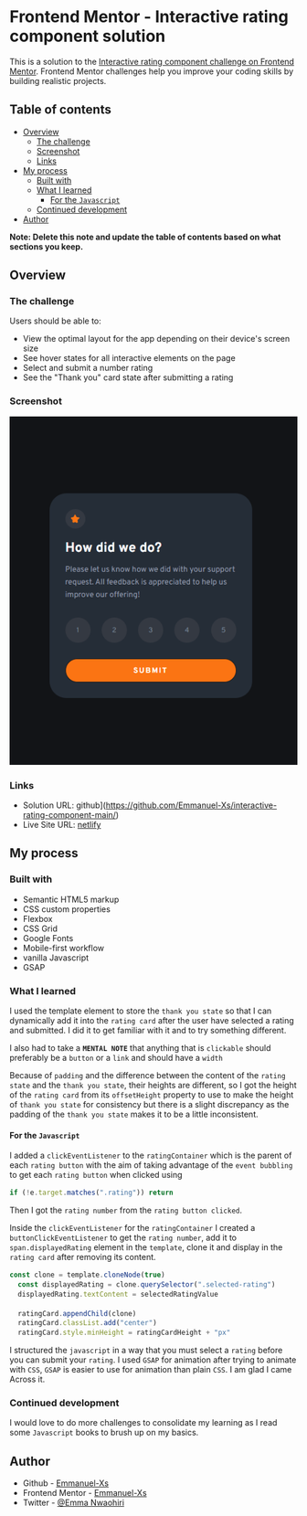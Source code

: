 # Frontend Mentor - Interactive rating component solution

This is a solution to the [Interactive rating component challenge on Frontend Mentor](https://www.frontendmentor.io/challenges/interactive-rating-component-koxpeBUmI). Frontend Mentor challenges help you improve your coding skills by building realistic projects.

## Table of contents

- [Overview](#overview)
  - [The challenge](#the-challenge)
  - [Screenshot](#screenshot)
  - [Links](#links)
- [My process](#my-process)
  - [Built with](#built-with)
  - [What I learned](#what-i-learned)
    - [For the `Javascript`](#for-the-javascript)
  - [Continued development](#continued-development)
- [Author](#author)

**Note: Delete this note and update the table of contents based on what sections you keep.**

## Overview

### The challenge

Users should be able to:

- View the optimal layout for the app depending on their device's screen size
- See hover states for all interactive elements on the page
- Select and submit a number rating
- See the "Thank you" card state after submitting a rating

### Screenshot

![screenshot of project](./images/Screenshot-Frontend%20Mentor%20-%20Interactive%20rating%20component%20-%20.png)

### Links

- Solution URL: github](https://github.com/Emmanuel-Xs/interactive-rating-component-main/)
- Live Site URL: [netlify](https://harmonious-cheesecake-b97b99.netlify.app/)

## My process

### Built with

- Semantic HTML5 markup
- CSS custom properties
- Flexbox
- CSS Grid
- Google Fonts
- Mobile-first workflow
- vanilla Javascript
- GSAP

### What I learned

I used the template element to store the `thank you state` so that I can dynamically add it into the `rating card` after the user have selected a rating and submitted. I did it to get familiar with it and to try something different.

I also had to take a **`MENTAL NOTE`** that anything that is `clickable` should preferably be a `button` or a `link` and should have a `width`

Because of `padding` and the difference between the content of the `rating state` and the `thank you state`, their heights are different, so I got the height of the `rating card` from its `offsetHeight` property to use to make the height of `thank you state` for consistency but there is a slight discrepancy as the padding of the `thank you state` makes it to be a little inconsistent.

#### For the `Javascript`

I added a `clickEventListener` to the `ratingContainer` which is the parent of each `rating button` with the aim of taking advantage of the `event bubbling` to get each `rating button` when clicked  using

```js
if (!e.target.matches(".rating")) return
```

Then I got the `rating number` from the `rating button clicked`.

Inside the `clickEventListener` for the `ratingContainer` I created a `buttonClickEventListener` to get the `rating number`, add it to  `span.displayedRating` element in the `template`, clone it and display in the `rating card` after removing its content.

```js
const clone = template.cloneNode(true)
  const displayedRating = clone.querySelector(".selected-rating")
  displayedRating.textContent = selectedRatingValue

  ratingCard.appendChild(clone)
  ratingCard.classList.add("center")
  ratingCard.style.minHeight = ratingCardHeight + "px"
```

I structured the `javascript` in a way that you must select a `rating` before you can submit your `rating`.
I used `GSAP` for animation after trying to animate with `CSS`, `GSAP` is easier to use for animation than plain `CSS`. I am glad I came Across it.

### Continued development

I would love to do more challenges to consolidate my learning as I read some `Javascript` books to brush up on my basics.

## Author

- Github - [Emmanuel-Xs](https://github.com/Emmanuel-Xs)
- Frontend Mentor - [Emmanuel-Xs](https://www.frontendmentor.io/profile/Emmanuel-Xs)
- Twitter - [@Emma Nwaohiri](https://www.twitter.com/EmmaNwaohiri)
